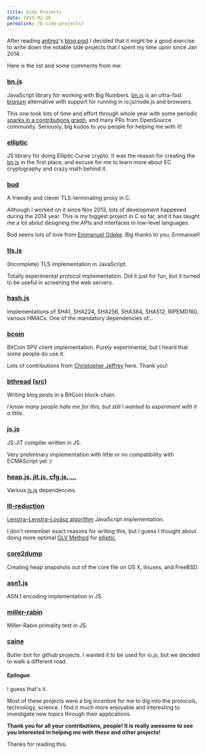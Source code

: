 ```yaml
---
title: Side Projects
date: 2015-02-26
permalink: /b.side-projects/
---
```


After reading [antirez][0]'s [blog post][1] I decided that it might be a good
exercise to write down the notable side projects that I spent my time upon since
Jan 2014.

Here is the list and some comments from me:

### [bn.js][2]

JavaScript library for working with Big Numbers. [bn.js][2] is an ultra-fast
[bignum][3] alternative with support for running in io.js/node.js and browsers.

This one took lots of time and effort through whole year with some periodic
[sparks in a contributions graph][4], and many PRs from OpenSource community.
Seriously, big kudos to you people for helping me with it!

### [elliptic][5]

JS library for doing Elliptic Curve crypto. It was the reason for creating the
[bn.js][2] in the first place, and excuse for me to learn more about EC
cryptography and crazy math behind it.

### [bud][6]

A friendly and clever TLS-terminating proxy in C.

Although I worked on it since Nov 2013, lots of development happened during the
2014 year. This is my biggest project in C so far, and it has taught me a lot
about designing the APIs and interfaces in low-level languages.

Bud seens lots of love from [Emmanuel Odeke][21]. Big thanks to you, Emmanuel!

### [tls.js][7]

(Incomplete) TLS implementation in JavaScript.

Totally experimental protocol implementation. Did it just for fun, but it turned
to be useful in screening the web servers.

### [hash.js][8]

Implementations of SHA1, SHA224, SHA256, SHA384, SHA512, RIPEMD160, various
HMACs. One of the mandatory dependencies of...

### [bcoin][9]

BitCoin SPV client implementation. Purely experimental, but I heard that some
people do use it.

Lots of contributions from [Christopher Jeffrey][22] here. Thank you!

### [bthread][10] ([src][11])

Writing blog posts in a BitCoin block-chain.

_I know many people hate me for this, but still I wanted to experiment with it
a little_.

### [js.js][12]

JS JIT compiler written in JS.

Very preliminary implementation with little or no compatibility with ECMAScript
yet :)

### [heap.js, jit.js, cfg.js, ...][13]

Various [js.js][12] dependencies.

### [lll-reduction][14]

[Lenstra–Lenstra–Lovász algorithm][15] JavaScript implementation.

I don't remember exact reasons for writing this, but I guess I thought about
doing more optimal [GLV Method][16] for [elliptic][5].

### [core2dump][17]

Creating heap snapshots out of the core file on OS X, linuxes, and FreeBSD.

### [asn1.js][18]

ASN.1 encoding implementation in JS.

### [miller-rabin][19]

Miller-Rabin primality test in JS.

### [caine][20]

Butler bot for github projects. I wanted it to be used for io.js, but we decided
to walk a different road.

#### Epilogue

I guess that's it.

Most of these projects were a big incentive for me to dig into the protocols,
technology, science. I find it much more enjoyable and interesting to
investigate new topics through their applications.

**Thank you for all your contributions, people! It is really awesome to see
you interested in helping me with these and other projects!**

Thanks for reading this.

[0]: https://github.com/antirez
[1]: http://antirez.com/news/86
[2]: https://github.com/indutny/bn.js
[3]: https://github.com/justmoon/node-bignum
[4]: https://github.com/indutny/bn.js/graphs/contributors
[5]: https://github.com/indutny/elliptic
[6]: https://github.com/indutny/bud
[7]: https://github.com/indutny/tls.js
[8]: https://github.com/indutny/hash.js
[9]: https://github.com/indutny/bcoin
[10]: https://chrome.google.com/webstore/detail/bthread/ldbfhhncehnfgppdlgjhfgffachpehkd
[11]: https://github.com/indutny/bthread
[12]: https://github.com/js-js/js.js
[13]: https://github.com/js-js
[14]: https://github.com/indutny/lll-reduction
[15]: http://en.wikipedia.org/wiki/Lenstra%E2%80%93Lenstra%E2%80%93Lov%C3%A1sz_lattice_basis_reduction_algorithm
[16]: http://www.hyperelliptic.org/tanja/conf/ECC08/slides/Mike-Scott.pdf
[17]: https://github.com/indutny/core2dump
[18]: https://github.com/indutny/asn1.js
[19]: https://github.com/indutny/miller-rabin
[20]: https://github.com/indutny/caine
[21]: https://github.com/odeke-em
[22]: https://github.com/chjj
